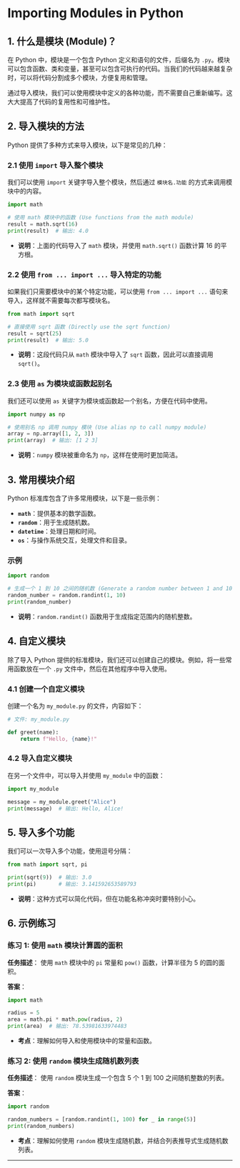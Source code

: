 # Importing Modules in Python

## 1. 什么是模块 (Module)？

在 Python 中，模块是一个包含 Python 定义和语句的文件，后缀名为 `.py`。模块可以包含函数、类和变量，甚至可以包含可执行的代码。当我们的代码越来越复杂时，可以将代码分割成多个模块，方便复用和管理。

通过导入模块，我们可以使用模块中定义的各种功能，而不需要自己重新编写。这大大提高了代码的复用性和可维护性。

## 2. 导入模块的方法

Python 提供了多种方式来导入模块，以下是常见的几种：

### 2.1 使用 `import` 导入整个模块

我们可以使用 `import` 关键字导入整个模块，然后通过 `模块名.功能` 的方式来调用模块中的内容。

```python
import math

# 使用 math 模块中的函数 (Use functions from the math module)
result = math.sqrt(16)
print(result)  # 输出: 4.0
```

- **说明**：上面的代码导入了 `math` 模块，并使用 `math.sqrt()` 函数计算 16 的平方根。

### 2.2 使用 `from ... import ...` 导入特定的功能

如果我们只需要模块中的某个特定功能，可以使用 `from ... import ...` 语句来导入，这样就不需要每次都写模块名。

```python
from math import sqrt

# 直接使用 sqrt 函数 (Directly use the sqrt function)
result = sqrt(25)
print(result)  # 输出: 5.0
```

- **说明**：这段代码只从 `math` 模块中导入了 `sqrt` 函数，因此可以直接调用 `sqrt()`。

### 2.3 使用 `as` 为模块或函数起别名

我们还可以使用 `as` 关键字为模块或函数起一个别名，方便在代码中使用。

```python
import numpy as np

# 使用别名 np 调用 numpy 模块 (Use alias np to call numpy module)
array = np.array([1, 2, 3])
print(array)  # 输出: [1 2 3]
```

- **说明**：`numpy` 模块被重命名为 `np`，这样在使用时更加简洁。

## 3. 常用模块介绍

Python 标准库包含了许多常用模块，以下是一些示例：

- **`math`**：提供基本的数学函数。
- **`random`**：用于生成随机数。
- **`datetime`**：处理日期和时间。
- **`os`**：与操作系统交互，处理文件和目录。

### 示例

```python
import random

# 生成一个 1 到 10 之间的随机数 (Generate a random number between 1 and 10)
random_number = random.randint(1, 10)
print(random_number)
```

- **说明**：`random.randint()` 函数用于生成指定范围内的随机整数。

## 4. 自定义模块

除了导入 Python 提供的标准模块，我们还可以创建自己的模块。例如，将一些常用函数放在一个 `.py` 文件中，然后在其他程序中导入使用。

### 4.1 创建一个自定义模块

创建一个名为 `my_module.py` 的文件，内容如下：

```python
# 文件: my_module.py

def greet(name):
    return f"Hello, {name}!"
```

### 4.2 导入自定义模块

在另一个文件中，可以导入并使用 `my_module` 中的函数：

```python
import my_module

message = my_module.greet("Alice")
print(message)  # 输出: Hello, Alice!
```

## 5. 导入多个功能

我们可以一次导入多个功能，使用逗号分隔：

```python
from math import sqrt, pi

print(sqrt(9))  # 输出: 3.0
print(pi)       # 输出: 3.141592653589793
```

- **说明**：这种方式可以简化代码，但在功能名称冲突时要特别小心。

## 6. 示例练习

### 练习 1: 使用 `math` 模块计算圆的面积

**任务描述**：
使用 `math` 模块中的 `pi` 常量和 `pow()` 函数，计算半径为 5 的圆的面积。

**答案**：
```python
import math

radius = 5
area = math.pi * math.pow(radius, 2)
print(area)  # 输出: 78.53981633974483
```
- **考点**：理解如何导入和使用模块中的常量和函数。

### 练习 2: 使用 `random` 模块生成随机数列表

**任务描述**：
使用 `random` 模块生成一个包含 5 个 1 到 100 之间随机整数的列表。

**答案**：
```python
import random

random_numbers = [random.randint(1, 100) for _ in range(5)]
print(random_numbers)
```
- **考点**：理解如何使用 `random` 模块生成随机数，并结合列表推导式生成随机数列表。

---

